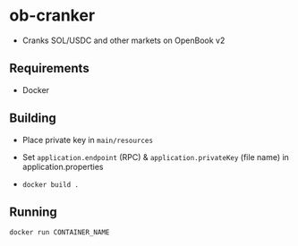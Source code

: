 # ob-cranker
- Cranks SOL/USDC and other markets on OpenBook v2

## Requirements
- Docker

## Building

- Place private key in `main/resources`
- Set `application.endpoint` (RPC) & `application.privateKey` (file name) in application.properties

- `docker build .`

## Running
`docker run CONTAINER_NAME`
